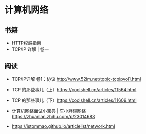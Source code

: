 # 计算机网络

## 书籍

- HTTP权威指南
- TCP/IP 详解 | 卷一

## 阅读

- TCP/IP详解 卷1：协议 http://www.52im.net/topic-tcpipvol1.html
- TCP 的那些事儿（上）https://coolshell.cn/articles/11564.html
- TCP 的那些事儿（下）https://coolshell.cn/articles/11609.html

- 计算机网络面试小宝典 | 车小胖谈网络 https://zhuanlan.zhihu.com/p/23014683
- https://istommao.github.io/articlelist/network.html

